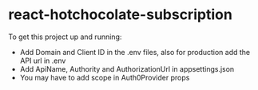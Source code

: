 # react-hotchocolate-subscription

To get this project up and running:
 - Add Domain and Client ID in the .env files, also for production add the API url in .env
 - Add ApiName, Authority and AuthorizationUrl in appsettings.json
 - You may have to add scope in Auth0Provider props